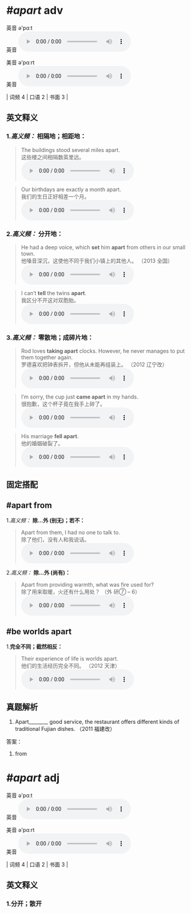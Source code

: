 # ***\#apart*** adv
英音 ə'pɑːt  
英音
<audio src="./media/apart1_AAC.aac" controls="controls"></audio>

美音 ə'pɑːrt  
美音
<audio src="./media/apart.aac" controls="controls"></audio>



| 词频 4 | 口语 2 | 书面 3 |  

英文释义
---
### 1.*高义频：* **相隔地；相距地：**  

 > The buildings stood several miles apart.  
 > 这些楼之间相隔数英里远。    
<audio src="./media/1-apart.aac" controls="controls"></audio>

 > Our birthdays are exactly a month apart.  
 > 我们的生日正好相差一个月。    
<audio src="./media/2-apart.aac" controls="controls"></audio>

### 2.*高义频：* **分开地：**  

 > He had a deep voice, which **set** him **apart** from others in our small town.  
 > 他嗓音深沉，这使他不同于我们小镇上的其他人。  （2013 全国）  
<audio src="./media/3-apart.aac" controls="controls"></audio>

 > I can’t **tell** the twins **apart**.  
 > 我区分不开这对双胞胎。    
<audio src="./media/4-apart.aac" controls="controls"></audio>

### 3.*高义频：* **零散地；成碎片地：**  

 > Rod loves **taking apart** clocks. However, he never manages to put them together again.  
 > 罗德喜欢把钟表拆开，但他从未能再组装上。  （2012 辽宁改）  
<audio src="./media/5-apart.aac" controls="controls"></audio>

 > I’m sorry, the cup just **came apart** in my hands.  
 > 很抱歉，这个杯子竟在我手上碎了。    
<audio src="./media/6-apart (2)_AAC.aac" controls="controls"></audio>

 > His marriage **fell apart**.  
 > 他的婚姻破裂了。    
<audio src="./media/His marriage fell apart_AAC.aac" controls="controls"></audio>


固定搭配
---
## \#apart from
1.*高义频：* **除…外 (别无)；若不：**  

 > Apart from them, I had no one to talk to.  
 > 除了他们，没有人和我说话。    
<audio src="./media/8-apart.aac" controls="controls"></audio>

2.*高义频：* **除…外 (尚有)：**  

 > Apart from providing warmth, what was fire used for?  
 > 除了用来取暖，火还有什么用处？  （外 研⑦ – 6）  
<audio src="./media/9-apart.aac" controls="controls"></audio>

## \#be worlds apart
1.**完全不同；截然相反：**  

 > Their experience of life is worlds apart.  
 > 他们的生活经历完全不同。  （2012 天津）  
<audio src="./media/7-apart.aac" controls="controls"></audio>


真题解析
---
1. Apart________ good service, the restaurant offers different kinds of traditional Fujian dishes.   （2011 福建改）  

答案：
1. from  

# ***\#apart*** adj
英音 ə'pɑːt  
英音
<audio src="./media/apart-B.aac" controls="controls"></audio>

美音 ə'pɑːrt  
美音
<audio src="./media/apart.aac" controls="controls"></audio>



| 词频 4 | 口语 2 | 书面 3 |  

英文释义
---
### 1.**分开；散开**  


